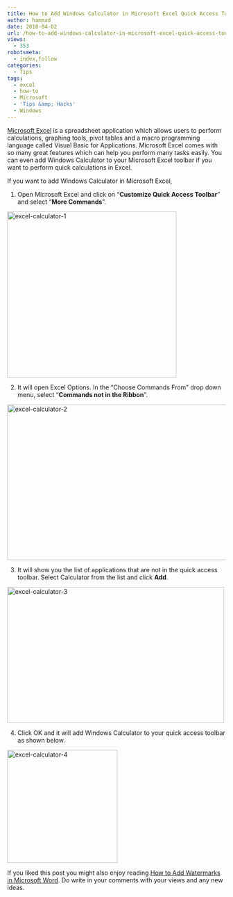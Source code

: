 ```yaml
---
title: How to Add Windows Calculator in Microsoft Excel Quick Access Toolbar
author: hammad
date: 2010-04-02
url: /how-to-add-windows-calculator-in-microsoft-excel-quick-access-toolbar/
views:
  - 353
robotsmeta:
  - index,follow
categories:
  - Tips
tags:
  - excel
  - how-to
  - Microsoft
  - 'Tips &amp; Hacks'
  - Windows
---
```

[Microsoft Excel][1] is a spreadsheet application which allows users to perform calculations, graphing tools, pivot tables and a macro programming language called Visual Basic for Applications. Microsoft Excel comes with so many great features which can help you perform many tasks easily. You can even add Windows Calculator to your Microsoft Excel toolbar if you want to perform quick calculations in Excel.

<!--more-->

If you want to add Windows Calculator in Microsoft Excel,

1. Open Microsoft Excel and click on “**Customize Quick Access Toolbar**” and select “**More Commands**”.

<img class="wp-image-52012" style="float: none;margin-left: auto;margin-right: auto;border: 0px" src="http://cdn.devilsworkshop.org/files/2010/04/excelcalculator1.jpg" border="0" alt="excel-calculator-1" width="390" height="382" />

2. It will open Excel Options. In the “Choose Commands From” drop down menu, select “**Commands not in the Ribbon**”.

<img style="float: none;margin-left: auto;margin-right: auto;border: 0px" src="http://cdn.devilsworkshop.org/files/2010/04/excelcalculator2.jpg" border="0" alt="excel-calculator-2" width="534" height="358" />

3. It will show you the list of applications that are not in the quick access toolbar. Select Calculator from the list and click **Add**.

<img style="float: none;margin-left: auto;margin-right: auto;border: 0px" src="http://cdn.devilsworkshop.org/files/2010/04/excelcalculator3.jpg" border="0" alt="excel-calculator-3" width="500" height="313" />

4. Click OK and it will add Windows Calculator to your quick access toolbar as shown below.

<img style="float: none;margin-left: auto;margin-right: auto;border: 0px" src="http://cdn.devilsworkshop.org/files/2010/04/excelcalculator4.jpg" border="0" alt="excel-calculator-4" width="254" height="260" />

If you liked this post you might also enjoy reading [How to Add Watermarks in Microsoft Word][2]. Do write in your comments with your views and any new ideas.

 [1]: http://devilsworkshop.org/how-to-recover-lost-microsoft-excel-password-easily/ "Microsoft Excel"
 [2]: http://devilsworkshop.org/how-to-add-windows-calculator-in-microsoft-excel-quick-access-toolbar/ "how to Add Watermarks in Microsoft Word"
